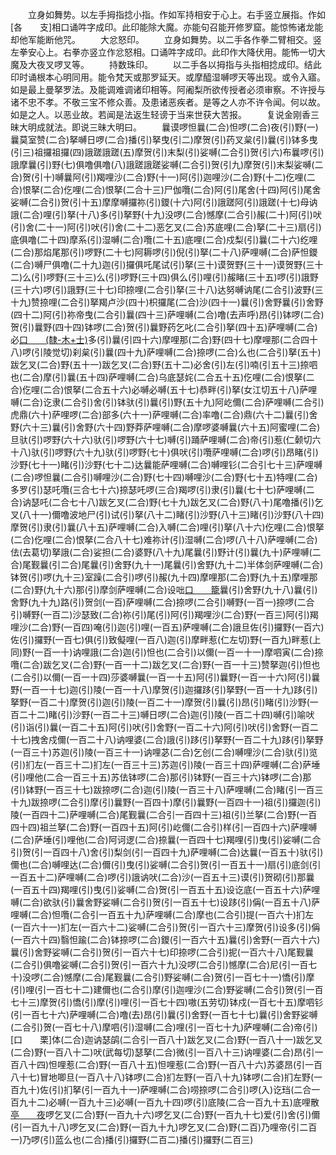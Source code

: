 <!-- { "loadSidebar": true } -->
　　立身如舞势。以左手拇指捻小指。作如军持相安于心上。右手竖立展指。作如[各　　支]相口诵吽字成印。此印能除大魔。亦能句召能开修罗窟。能惊怖诸龙能却他军能断他咒。
　　大忿怒印。
　　立身如舞势。以二手各作拳二臂相交。竖左拳安心上。右拳亦竖立作忿怒相。口诵吽字成印。此印作大降伏用。能怖一切大魔及大夜叉啰叉等。
　　持数珠印。
　　以二手各以拇指与头指相捻成印。结此印时诵根本心明同用。能令梵天或那罗延天。或摩醯湿嚩啰天等出现。或令入寤。如是最上曼拏罗法。及能调难调诸印相等。阿阇梨所欲传授者必须审察。不许授与诸不忠不孝。不敬三宝不修众善。及患诸恶疾者。是等之人亦不许令闻。何以故。如是之人。以恶业故。若闻是法返生轻谤于当来世获大苦报。
　　复说金刚香三昧大明成就法。即说三昧大明曰。
　　曩谟啰怛曩(二合)怛啰(二合)夜(引)野(一)曩莫室赞(二合)拏嚩日啰(二合)播(引)拏曳(引二)摩贺(引)药叉枲(引)曩(引)钵多曳(引三)祖攞祖攞(四)誐蹉誐蹉(五)摩贺(引)末梨(引)娑嚩(二合引)贺(引六)布曩啰(引)誐摩曩(引)野(七)俱噜俱噜(八)誐蹉誐蹉娑嚩(二合引)贺(引九)摩贺(引)末梨娑嚩(二合)贺(引十)嚩曩阿(引)羯哩沙(二合)野(十一)阿(引)迦哩沙(二合)野(十二)仡哩(二合)恨拏(二合)仡哩(二合)恨拏(二合十三)尸伽囕(二合)阿(引)尾舍(十四)阿(引)尾舍娑嚩(二合引)贺(引十五)摩摩嚩攞祢(引)鑁(十六)阿(引)誐蹉阿(引)誐蹉(十七)母讷誐(二合)哩(引)拏(十八)多(引)拏野(十九)没啰(二合)憾摩(二合引)赧(二十)阿(引)吠(引)舍(二十一)阿(引)吠(引)舍(二十二)恶乞叉(二合)苏底哩(二合)拏(二十三)扇(引)底俱噜(二十四)摩系(引)湿嚩(二合)囕(二十五)底哩(二合)戍梨(引)曩(二十六)纥哩(二合)那焰尾那(引)啰野(二十七)阿耨啰(引)倪(引)拏(二十八)萨哩嚩(二合)萨怛鑁(二合)嚩尸俱噜(二十九)迦(引)攞俱吒尾试(引)拏(三十)谟贺野(三十一)谟贺野(三十二)么(引)啰野(三十三)么(引)啰野(三十四)俱么(引)哩(引)赧睹(三十五)啰(引)誐野(三十六)啰(引)誐野(三十七)印捺哩(二合引)拏(三十八)达努嚩讷尾(二合引)波野(三十九)赞捺哩(二合引)拏羯卢沙(四十)枳攞尾(二合)沙(四十一)曩(引)舍野曩(引)舍野(四十二)阿(引)祢帝曳(二合引)曩(四十三)萨哩嚩(二合)噜(去声呼)昂(引)钵啰(二合)贺(引)曩野(四十四)钵啰(二合)贺(引)曩野药乞叱(二合引)拏(四十五)萨哩嚩(二合)必[口　　(隸-木+士)](二合引)多(引)曩(引四十六)摩哩那(二合)野(四十七)摩哩那(二合四十八)啰(引陵觉切)刹枲(引)曩(四十九)萨哩嚩(二合)捺啰(二合)么也(二合引)拏(五十)跋乞叉(二合)野(五十一)跋乞叉(二合)野(五十二)必舍(引)左(引)喃(引五十三)捺呬也(二合)摩(引)曩(五十四)萨哩嚩(二合)乌底瑟姹(二合五十五)仡哩(二合)恨拏(二合)仡哩(二合)恨拏(二合五十六)必嚩必嚩(五十七)恭畔(引)拏(女江切五十八)萨哩嚩(二合)讫隶(二合引)舍(引)钵驮(引)曩(引)野(五十九)阿屹儞(二合)萨哩嚩(二合引)虎鼎(六十)萨哩啰(二合)部多(六十一)萨哩嚩(二合)率噜(二合)鼎(六十二)曩(引)舍野(六十三)曩(引)舍野(六十四)野莽萨哩嚩(二合)摩啰婆嚩曩(六十五)阿蜜哩(二合)旦驮(引)啰野(六十六)驮(引)啰野(六十七)嚩(引)踊萨哩嚩(二合)帝(引)惹(仁颡切六十八)驮(引)啰野(六十九)驮(引)啰野(七十)俱吠(引)囕萨哩嚩(二合)啰(引)昂睹(引)沙野(七十一)睹(引)沙野(七十二)达曩能萨哩嚩(二合)嚩哩钐(二合引七十三)萨哩嚩(二合)啰怛曩(二合引)嚩哩沙(二合)野(七十四)嚩哩沙(二合)野(七十五)特哩(二合)多罗(引)瑟吒囕(三合七十六)捺瑟吒啰(三合)羯啰(引)隶(引)曩(七十七)萨哩嚩(二合)讷瑟吒(二合七十八)跋乞叉(二合)野(七十九)跋乞叉(二合)野(八十)尾噜播(引)乞叉(八十一)儞噜波地尸(引)试(引)拏(八十二)睹(引)沙野(八十三)睹(引)沙野(八十四)摩贺(引)隶(引)曩(八十五)萨哩嚩(二合)入嚩(二合)哩(引)拏(八十六)仡哩(二合)恨拏(二合)仡哩(二合)恨拏(二合八十七)难祢计(引)湿嚩(二合)啰(八十八)萨哩嚩(二合)佉(去葛切)拏誐(二合)娑担(二合)婆野(八十九)尾曩(引)野计(引)曩(九十)萨哩嚩(二合)尾觐曩(引二合)尾曩(引)舍野(九十一)尾曩(引)舍野(九十二)半体剑萨哩嚩(二合)钵贺(引)啰(九十三)室躁(二合引)啰(引)赧(九十四)摩哩那(二合)野(九十五)摩哩那(二合)野(九十六)那(引)摩剑萨哩嚩(二合)设咄[口　　籠](二合九十七)曩(引)舍野(九十八)曩(引)舍野(九十九)路(引)贺剑(一百)萨哩嚩(二合)捺啰(二合引)嚩野(一百一)捺啰(二合引)嚩野(一百二)沙瑟致(二合)祢(引)尾(引)阿(引)羯哩沙(二合)野(一百三)阿(引)羯哩沙(二合)野(一百四)唵(引)迦(引)哩(一百五)萨哩嚩(二合)誐旦佐(引)攞野(一百六)佐(引)攞野(一百七)俱(引)致儗哩(一百八)迦(引)摩畔惹(仁左切)野(一百九)畔惹(上同)野(一百一十)讷哩誐(二合)迦(引)怛也(二合引)以儞(一百一十一)摩呬寅(二合)捺囕(二合)跋乞叉(二合)野(一百一十二)跋乞叉(二合)野(一百一十三)赞拏迦(引)怛也(二合引)以儞(一百一十四)莎婆嚩曩(一百一十五)阿(引)曩野(一百一十六)阿(引)曩野(一百一十七)迦(引)陵(一百一十八)摩贺(引)迦攞跢(引)拏野(一百一十九)跢(引)拏野(一百二十)摩贺(引)迦(引)陵(一百二十一)摩贺(引)曩(引)昂(引)睹(引)沙野(一百二十二)睹(引)沙野(一百二十三)嚩日啰(二合)迦(引)陵(一百二十四)嚩(引)喻吠(引)诣(引)曩(一百二十五)阿(引)吠(引)舍野(一百二十六)阿(引)吠(引)舍野(一百二十七)拽舍戍儞(一百二十八)讷哩婆(二合)誐(引)跢(引)拏野(一百二十九)跢(引)拏野(一百三十)苏迦(引)陵(一百三十一)讷哩苾(二合)乞创(二合)嚩哩沙(二合)驮(引)览(引)扪左(一百三十二)扪左(一百三十三)苏迦(引)陵(一百三十四)萨哩嚩(二合)萨埵(引)哩他(二合一百三十五)苏佉钵啰(二合)那(引)钵野(一百三十六)钵啰(二合)那(引)钵野(一百三十七)跋捺啰(二合)迦(引)陵(一百三十八)萨哩嚩(二合)睹(引一百三十九)跋捺啰(二合引)摩(引)曩野(一百四十)摩(引)曩野(一百四十一)祖(引)攞迦(引)陵(一百四十二)萨哩嚩(二合)尾觐曩(二合引一百四十三)祖(引)兰拏(二合)野(一百四十四)祖兰拏(二合)野(一百四十五)阿(引)屹儞(二合引)样(引一百四十六)萨哩嚩(二合)萨埵(引)哩他(二合)阿诃逻(二合)捺曩(一百四十七)羯哩(引)曳(引)娑嚩(二合引)贺(引一百四十八)舍(引)梨剑(引一百四十九)萨哩嚩(二合)达曩(一百五十)驮(引)儞也(二合)嚩哩达(二合)儞(引)曳(引)娑嚩(二合引)贺(引一百五十一)扇(引)底剑(引一百五十二)萨哩嚩(二合)啰(引)誐讷吠(二合)沙(一百五十三)谟(引)贺砌(引)那曩(一百五十四)羯哩(引)曳(引)娑嚩(二合)贺(引一百五十五)设讫底(一百五十六)萨哩嚩(二合)欲驮(引)曩舍野娑嚩(二合引)贺(引一百五十七)设跢(引)偁(一百五十八)萨哩嚩(二合)怛囕(二合引一百五十九)萨哩嚩(二合)摩也(二合引)提(一百六十)扪左(一百六十一)扪左(一百六十二)娑嚩(二合引)贺(引一百六十三)摩贺(引)设多(引)偁(一百六十四)翳怛踰(二合)钵捺啰(二合)鑁(引一百六十五)曩(引)舍野(一百六十六)曩(引)舍野娑嚩(二合引)贺(引一百六十七)印捺啰(二合引)抳(一百六十八)尾觐曩(二合引)俱噜娑嚩(二合引)贺(引一百六十九)没啰(二合引)憾摩(二合)尼(引一百七十)没啰(二合)憾摩(二合)尾觐曩(二合引)野娑嚩(二合)贺(引一百七十一)憍(引)摩(引)哩(引一百七十二)建儞也(二合引)摩(引)迦哩沙(二合)野娑嚩(二合引)贺(引一百七十三)摩贺(引)憍(引)摩(引)哩(引一百七十四)嗷(五劳切)钵戍(一百七十五)摩呬钐(引一百七十六)萨哩嚩(二合)噜(去)昂(引)曩(引)舍野(一百七十七)曩(引)舍野娑嚩(二合引)贺(一百七十八)摩呬(引)湿嚩(二合)哩(引一百七十九)萨哩嚩(二合)帝(引)[口　　栗]体(二合)迦讷瑟鹐(二合引一百八十)跋乞叉(二合)野(一百八十一)跋乞叉(二合)野(一百八十二)吠(武每切)瑟拏(二合)微(引一百八十三)讷哩婆(二合)昂(引一百八十四)怛哩惹(二合)野(一百八十五)怛哩惹(二合)野(一百八十六)苏婆昂(引一百八十七)冒地唧旦(一百八十八)钵啰(二合)扪左野(一百八十九)钵啰(二合)扪左野(一百九十)佐(引)扪拏(引一百九十一)萨哩嚩(二合)唠捺啰(二合引)啰(入)讫珰(二合一百九十二)必嚩(一百九十三)必嚩(一百九十四)啰(引)底陵(二合一百九十五)底哩散[亭　　夜](切身引)啰乞叉(二合)野(一百九十六)啰乞叉(二合)野(一百九十七)爱(引)舍(引)儞(引一百九十八)啰乞叉(二合)野(一百九十九)啰乞叉(二合)野(二百)乃哩帝(引二百一)乃啰(引)蓝么也(二合)播(引)攞野(二百二)播(引)攞野(二百三)
